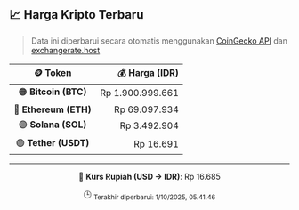 

<!-- HARGA_KRIPTO -->
## 📈 Harga Kripto Terbaru

> Data ini diperbarui secara otomatis menggunakan [CoinGecko API](https://www.coingecko.com/) dan [exchangerate.host](https://exchangerate.host/)

<div align="center">

| 🪙 Token | 💰 Harga (IDR) |
|:------:|---------------:|
| 🟠 **Bitcoin (BTC)**   | Rp 1.900.999.661 |
| 🔵 **Ethereum (ETH)**  | Rp 69.097.934 |
| 🟣 **Solana (SOL)**    | Rp 3.492.904 |
| 🟢 **Tether (USDT)**   | Rp 16.691 |

---

💱 **Kurs Rupiah (USD → IDR)**: Rp 16.685

🕒 <sub>Terakhir diperbarui: 1/10/2025, 05.41.46</sub>

</div>
<!-- /HARGA_KRIPTO -->